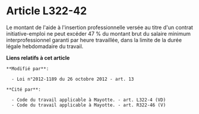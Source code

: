 # Article L322-42

Le montant de l'aide                  à l'insertion professionnelle versée au titre d'un contrat initiative-emploi  ne peut
excéder 47 % du montant brut du salaire minimum interprofessionnel garanti par heure travaillée, dans la limite de la durée
légale hebdomadaire du travail.

**Liens relatifs à cet article**

	**Modifié par**:

	  - Loi n°2012-1189 du 26 octobre 2012 - art. 13

	**Cité par**:

	  - Code du travail applicable à Mayotte. - art. L322-4 (VD)
	  - Code du travail applicable à Mayotte. - art. R322-46 (V)
